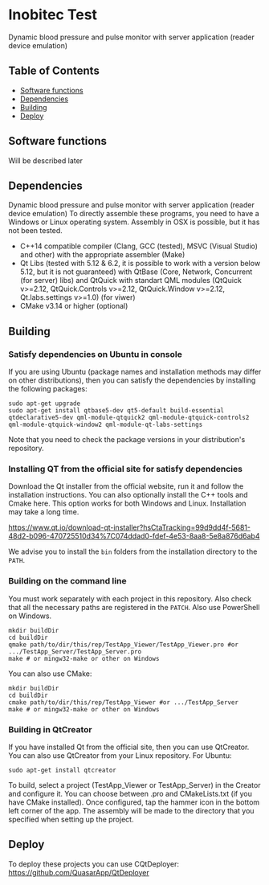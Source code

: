 # Inobitec Test
Dynamic blood pressure and pulse monitor with server application (reader device emulation)

## Table of Contents
- [Software functions](#software_functions)
- [Dependencies](#dependencies)
- [Building](#building)
- [Deploy](#deploy)

<a name="#software_functions"></a>
## Software functions
Will be described later

<a name="dependencies"></a>
## Dependencies
Dynamic blood pressure and pulse monitor with server application (reader device emulation)
To directly assemble these programs, you need to have a Windows or Linux operating system. Assembly in OSX is possible, but it has not been tested.
* C++14 compatible compiler (Clang, GCC (tested), MSVC (Visual Studio) and other) with the appropriate assembler (Make)
* Qt Libs (tested with 5.12 & 6.2, it is possible to work with a version below 5.12, but it is not guaranteed) with QtBase (Core, Network, Concurrent (for server) libs) and QtQuick with standart QML modules (QtQuick v>=2.12, QtQuick.Controls v>=2.12, QtQuick.Window v>=2.12, Qt.labs.settings v>=1.0) (for viwer)
* CMake v3.14 or higher (optional)

<a name="building"></a>
## Building
### Satisfy dependencies on Ubuntu in console
If you are using Ubuntu (package names and installation methods may differ on other distributions), then you can satisfy the dependencies by installing the following packages:
```
sudo apt-get upgrade
sudo apt-get install qtbase5-dev qt5-default build-essential qtdeclarative5-dev qml-module-qtquick2 qml-module-qtquick-controls2 qml-module-qtquick-window2 qml-module-qt-labs-settings
```
Note that you need to check the package versions in your distribution's repository.
### Installing QT from the official site for satisfy dependencies
Download the Qt installer from the official website, run it and follow the installation instructions. You can also optionally install the C++ tools and Cmake here. This option works for both Windows and Linux. Installation may take a long time.

<https://www.qt.io/download-qt-installer?hsCtaTracking=99d9dd4f-5681-48d2-b096-470725510d34%7C074ddad0-fdef-4e53-8aa8-5e8a876d6ab4>

We advise you to install the `bin` folders from the installation directory to the `PATH`.
### Building on the command line 
You must work separately with each project in this repository. Also check that all the necessary paths are registered in the `PATCH`. Also use PowerShell on Windows.
```
mkdir buildDir
cd buildDir
qmake path/to/dir/this/rep/TestApp_Viewer/TestApp_Viewer.pro #or .../TestApp_Server/TestApp_Server.pro
make # or mingw32-make or other on Windows 
```
You can also use CMake:
```
mkdir buildDir
cd buildDir
cmake path/to/dir/this/rep/TestApp_Viewer #or .../TestApp_Server
make # or mingw32-make or other on Windows 
```
### Building in QtCreator
If you have installed Qt from the official site, then you can use QtCreator. You can also use QtCreator from your Linux repository. For Ubuntu:
```
sudo apt-get install qtcreator
```
To build, select a project (TestApp_Viewer or TestApp_Server) in the Creator and configure it. You can choose between .pro and CMakeLists.txt (if you have CMake installed). Once configured, tap the hammer icon in the bottom left corner of the app. The assembly will be made to the directory that you specified when setting up the project.

<a name="#deploy"></a>
## Deploy
To deploy these projects you can use CQtDeployer:
<https://github.com/QuasarApp/QtDeployer>

